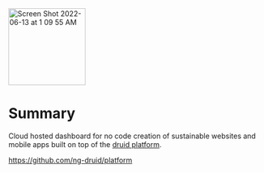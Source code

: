 <img width="152" alt="Screen Shot 2022-06-13 at 1 09 55 AM" src="https://user-images.githubusercontent.com/73197190/173441236-6157b938-385e-4eaa-885e-692e753a0dac.png">

# Summary

Cloud hosted dashboard for no code creation of sustainable websites and mobile apps built on top of the [druid platform](https://github.com/rollthecloudinc/druid).

https://github.com/ng-druid/platform
